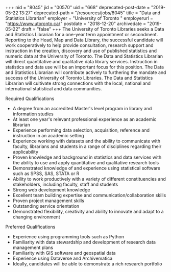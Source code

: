+++
nid = "8045"
jid = "00570"
uid = "668"
deprecated-post-date = "2019-05-22 13:27"
deprecated-path = "/resources/jobs/8045"
title = "Data and Statistics Librarian"
employer = "University of Toronto "
employerurl = "https://www.utoronto.ca/"
postdate = "2018-12-20"
archivedate = "2019-05-22"
draft = "false"
+++
The University of Toronto Libraries seeks a Data and Statistics
Librarian for a one-year term appointment or secondment. Reporting to
the Head, Map and Data Library, the successful candidate will work
cooperatively to help provide consultation, research support and
instruction in the creation, discovery and use of published statistics
and numeric data at the University of Toronto. The Data and Statistics
Librarian will direct quantitative and qualitative data library
services. Instruction in statistics and data use will be an important
focus for this position. The Data and Statistics Librarian will
contribute actively to furthering the mandate and success of the
University of Toronto Libraries. The Data and Statistics Librarian will
cultivate strong connections with the local, national and international
statistical and data communities.
  
Required Qualifications

-   A degree from an accredited Master's level program in library and
    information studies
-   At least one year's relevant professional experience as an academic
    librarian
-   Experience performing data selection, acquisition, reference and
    instruction in an academic setting
-   Experience working with datasets and the ability to communicate with
    faculty, librarians and students in a range of disciplines regarding
    their applicability
-   Proven knowledge and background in statistics and data services with
    the ability to use and apply quantitative and qualitative research
    tools
-   Demonstrated knowledge of and experience using statistical software
    such as SPSS, SAS, STATA or R
-   Ability to work productively with a variety of different
    constituencies and stakeholders, including faculty, staff and
    students
-   Strong web development knowledge
-   Excellent team building expertise and communication/collaboration
    skills
-   Proven project management skills
-   Outstanding service orientation
-   Demonstrated flexibility, creativity and ability to innovate and
    adapt to a changing environment

Preferred Qualifications

-   Experience using programming tools such as Python
-   Familiarity with data stewardship and development of research data
    management plans
-   Familiarity with GIS software and geospatial data
-   Experience using Dataverse and Archivematica
-   Ideally, candidates will be able to demonstrate a rich research
    portfolio
